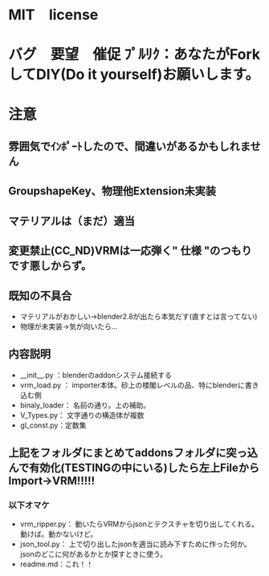 # MIT　license　
# バグ　要望　催促 ﾌﾟﾙﾘｸ：あなたがForkしてDIY(Do it yourself)お願いします。
# 注意
## 雰囲気でｲﾝﾎﾟｰﾄしたので、間違いがあるかもしれません
## GroupshapeKey、物理他Extension未実装
## マテリアルは（まだ）適当
## 変更禁止(CC_ND)VRMは一応弾く" 仕様 "のつもりです悪しからず。

## 既知の不具合　
 - マテリアルがおかしい->blender2.8が出たら本気だす(直すとは言ってない)
 - 物理が未実装->気が向いたら…

## 内容説明
-  \_\_init\_\_.py ：blenderのaddonシステム接続する<br>
-  vrm_load.py ： importer本体。砂上の楼閣レベルの品、特にblenderに書き込む側<br>
-  binaly_loader： 名前の通り。上の補助。<br>
-  V_Types.py： 文字通りの構造体が複数<br>
-  gl_const.py：定数集<br>
## 上記をフォルダにまとめてaddonsフォルダに突っ込んで有効化(TESTINGの中にいる)したら左上FileからImport->VRM!!!!!
### 以下オマケ

- vrm_ripper.py： 動いたらVRMからjsonとテクスチャを切り出してくれる。動けば。動かないけど。
- json_tool.py： 上で切り出したjsonを適当に読み下すために作った何か。jsonのどこに何があるかとか探すときに使う。
- readme.md：これ！！